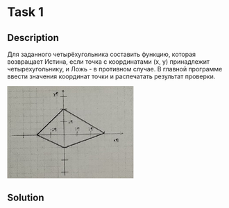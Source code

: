 # Task 1

## Description

Для заданного четырёхугольника составить функцию, которая возвращает Истина, если точка с координатами (х, у) принадлежит четырехугольнику, и Ложь - в противном случае. В главной программе ввести значения координат точки и распечатать результат проверки.

![Triangle](1.png)

## Solution

```C++

```